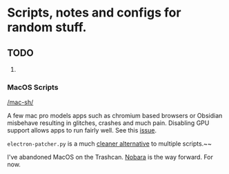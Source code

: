 <!-- markdownlint-disable MD041 -->
# Scripts, notes and configs for random stuff. 


## TODO

1.  
  
### MacOS Scripts

[/mac-sh/](https://github.com/the-polak/kielbasa/tree/main/mac-sh)

A few mac pro models apps such as chromium based browsers or Obsidian misbehave resulting in glitches, crashes and much pain. Disabling GPU support allows apps to run fairly well. See this [issue](https://github.com/dortania/OpenCore-Legacy-Patcher/issues/1145).

`electron-patcher.py` is a much [cleaner alternative](https://github.com/dortania/OpenCore-Legacy-Patcher/issues/1145#issuecomment-2282958031) to multiple scripts.~~


I've abandoned MacOS on the Trashcan. [Nobara](https://nobaraproject.org/download-nobara/) is the way forward. For now.  
